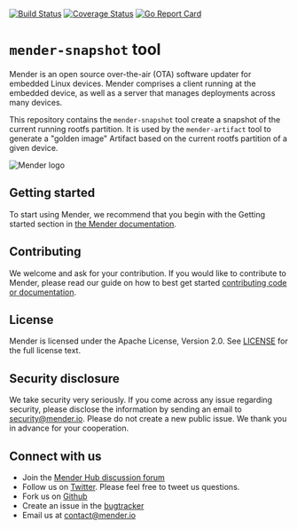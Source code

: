[![Build Status](https://gitlab.com/Northern.tech/Mender/mender-snapshot/badges/master/pipeline.svg)](https://gitlab.com/Northern.tech/Mender/mender-snapshot/pipelines)
[![Coverage Status](https://coveralls.io/repos/github/mendersoftware/mender-snapshot/badge.svg?branch=master)](https://coveralls.io/github/mendersoftware/mender-snapshot?branch=master)
[![Go Report Card](https://goreportcard.com/badge/github.com/mendersoftware/mender-snapshot)](https://goreportcard.com/report/github.com/mendersoftware/mender-snapshot)

`mender-snapshot` tool
======================

Mender is an open source over-the-air (OTA) software updater for embedded Linux
devices. Mender comprises a client running at the embedded device, as well as
a server that manages deployments across many devices.

This repository contains the `mender-snapshot` tool create a snapshot of the current running rootfs
partition. It is used by the `mender-artifact` tool to generate a "golden image" Artifact based on
the current rootfs partition of a given device.

![Mender logo](https://mender.io/user/pages/04.resources/logos/logoS.png)

## Getting started

To start using Mender, we recommend that you begin with the Getting started
section in [the Mender documentation](https://docs.mender.io/).

## Contributing

We welcome and ask for your contribution. If you would like to contribute to Mender, please read our
guide on how to best get started [contributing code or
documentation](https://github.com/mendersoftware/mender/blob/master/CONTRIBUTING.md).

## License

Mender is licensed under the Apache License, Version 2.0. See
[LICENSE](https://github.com/mendersoftware/artifacts/blob/master/LICENSE) for the
full license text.

## Security disclosure

We take security very seriously. If you come across any issue regarding
security, please disclose the information by sending an email to
[security@mender.io](security@mender.io). Please do not create a new public
issue. We thank you in advance for your cooperation.

## Connect with us

* Join the [Mender Hub discussion forum](https://hub.mender.io)
* Follow us on [Twitter](https://twitter.com/mender_io). Please
  feel free to tweet us questions.
* Fork us on [Github](https://github.com/mendersoftware)
* Create an issue in the [bugtracker](https://northerntech.atlassian.net/projects/MEN)
* Email us at [contact@mender.io](mailto:contact@mender.io)
